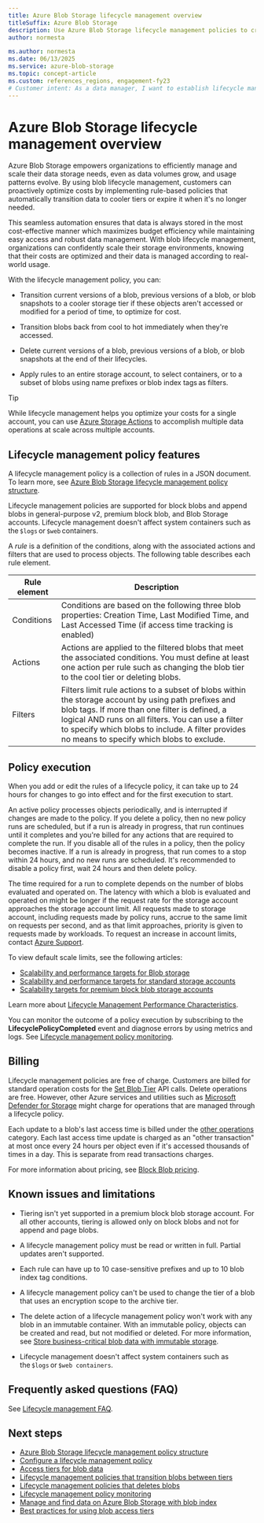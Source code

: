 ```yaml
---
title: Azure Blob Storage lifecycle management overview
titleSuffix: Azure Blob Storage
description: Use Azure Blob Storage lifecycle management policies to create automated rules for moving data between hot, cool, cold, and archive tiers.
author: normesta

ms.author: normesta
ms.date: 06/13/2025
ms.service: azure-blob-storage
ms.topic: concept-article
ms.custom: references_regions, engagement-fy23
# Customer intent: As a data manager, I want to establish lifecycle management policies for our blob storage, so that I can automate data transitions and deletions to optimize storage costs and enhance data management efficiency.
---
```


# Azure Blob Storage lifecycle management overview

Azure Blob Storage empowers organizations to efficiently manage and scale their data storage needs, even as data volumes grow, and usage patterns evolve. By using blob lifecycle management, customers can proactively optimize costs by implementing rule-based policies that automatically transition data to cooler tiers or expire it when it's no longer needed. 

This seamless automation ensures that data is always stored in the most cost-effective manner which maximizes budget efficiency while maintaining easy access and robust data management. With blob lifecycle management, organizations can confidently scale their storage environments, knowing that their costs are optimized and their data is managed according to real-world usage. 
 
With the lifecycle management policy, you can: 

- Transition current versions of a blob, previous versions of a blob, or blob snapshots to a cooler storage tier if these objects aren't accessed or modified for a period of time, to optimize for cost.

- Transition blobs back from cool to hot immediately when they're accessed. 

- Delete current versions of a blob, previous versions of a blob, or blob snapshots at the end of their lifecycles. 

- Apply rules to an entire storage account, to select containers, or to a subset of blobs using name prefixes or blob index tags as filters. 

> [!TIP]
> While lifecycle management helps you optimize your costs for a single account, you can use [Azure Storage Actions](../../storage-actions/overview.md) to accomplish multiple data operations at scale across multiple accounts.

## Lifecycle management policy features 

A lifecycle management policy is a collection of rules in a JSON document. To learn more, see [Azure Blob Storage lifecycle management policy structure](lifecycle-management-policy-structure.md). 

Lifecycle management policies are supported for block blobs and append blobs in general-purpose v2, premium block blob, and Blob Storage accounts. Lifecycle management doesn't affect system containers such as the `$logs` or `$web` containers. 

A *rule* is a definition of the conditions, along with the associated actions and filters that are used to process objects. The following table describes each rule element.

| Rule element | Description |
|---|---|
| Conditions | Conditions are based on the following three blob properties: Creation Time, Last Modified Time, and Last Accessed Time (if access time tracking is enabled) |
| Actions | Actions are applied to the filtered blobs that meet the associated conditions. You must define at least one action per rule such as changing the blob tier to the cool tier or deleting blobs.  |
| Filters | Filters limit rule actions to a subset of blobs within the storage account by using path prefixes and blob tags. If more than one filter is defined, a logical AND runs on all filters. You can use a filter to specify which blobs to include. A filter provides no means to specify which blobs to exclude. |

## Policy execution

When you add or edit the rules of a lifecycle policy, it can take up to 24 hours for changes to go into effect and for the first execution to start. 

An active policy processes objects periodically, and is interrupted if changes are made to the policy. If you delete a policy, then no new policy runs are scheduled, but if a run is already in progress, that run continues until it completes and you're billed for any actions that are required to complete the run. If you disable all of the rules in a policy, then the policy becomes inactive. If a run is already in progress, that run comes to a stop within 24 hours, and no new runs are scheduled. It's recommended to disable a policy first, wait 24 hours and then delete policy.

The time required for a run to complete depends on the number of blobs evaluated and operated on. The latency with which a blob is evaluated and operated on might be longer if the request rate for the storage account approaches the storage account limit. All requests made to storage account, including requests made by policy runs, accrue to the same limit on requests per second, and as that limit approaches, priority is given to requests made by workloads. To request an increase in account limits, contact [Azure Support](https://azure.microsoft.com/support/faq/).

To view default scale limits, see the following articles:

- [Scalability and performance targets for Blob storage](scalability-targets.md)
- [Scalability and performance targets for standard storage accounts](../common/scalability-targets-standard-account.md) 
- [Scalability targets for premium block blob storage accounts](scalability-targets-premium-block-blobs.md)

Learn more about [Lifecycle Management Performance Characteristics](lifecycle-management-performance-characteristics.md).

You can monitor the outcome of a policy execution by subscribing to the **LifecyclePolicyCompleted** event and diagnose errors by using metrics and logs. See [Lifecycle management policy monitoring](lifecycle-management-policy-monitor.md).

## Billing

Lifecycle management policies are free of charge. Customers are billed for standard operation costs for the [Set Blob Tier](/rest/api/storageservices/set-blob-tier) API calls. Delete operations are free. However, other Azure services and utilities such as [Microsoft Defender for Storage](/azure/defender-for-cloud/defender-for-storage-introduction) might charge for operations that are managed through a lifecycle policy.

Each update to a blob's last access time is billed under the [other operations](https://azure.microsoft.com/pricing/details/storage/blobs/) category. Each last access time update is charged as an "other transaction" at most once every 24 hours per object even if it's accessed thousands of times in a day. This is separate from read transactions charges.

For more information about pricing, see [Block Blob pricing](https://azure.microsoft.com/pricing/details/storage/blobs/).

## Known issues and limitations

- Tiering isn't yet supported in a premium block blob storage account. For all other accounts, tiering is allowed only on block blobs and not for append and page blobs.

- A lifecycle management policy must be read or written in full. Partial updates aren't supported.

- Each rule can have up to 10 case-sensitive prefixes and up to 10 blob index tag conditions.

- A lifecycle management policy can't be used to change the tier of a blob that uses an encryption scope to the archive tier.

- The delete action of a lifecycle management policy won't work with any blob in an immutable container. With an immutable policy, objects can be created and read, but not modified or deleted. For more information, see [Store business-critical blob data with immutable storage](./immutable-storage-overview.md).

- Lifecycle management doesn't affect system containers such as the `$logs` or `$web containers`.

## Frequently asked questions (FAQ)

See [Lifecycle management FAQ](storage-blob-faq.yml#lifecycle-management-policies).

## Next steps

- [Azure Blob Storage lifecycle management policy structure](lifecycle-management-policy-structure.md)
- [Configure a lifecycle management policy](lifecycle-management-policy-configure.md)
- [Access tiers for blob data](access-tiers-overview.md)
- [Lifecycle management policies that transition blobs between tiers](lifecycle-management-policy-access-tiers.md)
- [Lifecycle management policies that deletes blobs](lifecycle-management-policy-delete.md)
- [Lifecycle management policy monitoring](lifecycle-management-policy-monitor.md)
- [Manage and find data on Azure Blob Storage with blob index](storage-manage-find-blobs.md)
- [Best practices for using blob access tiers](access-tiers-best-practices.md)
